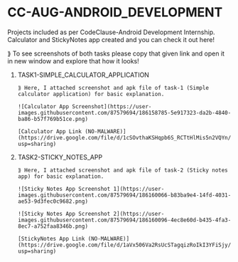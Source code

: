 # CC-AUG-ANDROID_DEVELOPMENT
Projects included as per CodeClause-Android Development Internship. Calculator and StickyNotes app created and you can check it out here!

⟫ To see screenshots of both tasks please copy that given link and open it in new window and explore that how it looks!

1) TASK1-SIMPLE_CALCULATOR_APPLICATION


       ⟫ Here, I attached screenshot and apk file of task-1 (Simple calculator application) for basic explanation.
   
       ![Calculator App Screenshot](https://user-images.githubusercontent.com/87579694/186158785-5e917323-da2b-4840-ba86-b57f769b51ce.png)

       [Calculator App Link (NO-MALWARE)](https://drive.google.com/file/d/1cSOvthaKSHqpb6S_RCTtHlMis5n2VQYn/view?usp=sharing)



2) TASK2-STICKY_NOTES_APP


       ⟫ Here, I attached screenshot and apk file of task-2 (Sticky notes app) for basic explanation.
   
       ![Sticky Notes App Screenshot 1](https://user-images.githubusercontent.com/87579694/186160066-b83ba9e4-14fd-4031-ae53-9d3fec0c9682.png)

       ![Sticky Notes App Screenshot 2](https://user-images.githubusercontent.com/87579694/186160096-4ec8e60d-b435-4fa3-8ec7-a752faa8346b.png)

       [StickyNotes App Link (NO-MALWARE)](https://drive.google.com/file/d/1aVx506Va2RsUcSTagqizRoIkI3YFiSjy/view?usp=sharing)
